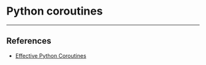 # Python coroutines

---

## References

* [Effective Python Coroutines](https://effectivepython.com/2015/03/10/consider-coroutines-to-run-many-functions-concurrently)
